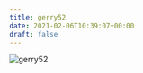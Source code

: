 ```yaml
---
title: gerry52
date: 2021-02-06T10:39:07+00:00
draft: false
---
```


![gerry52](/images/2016g.JPG)

